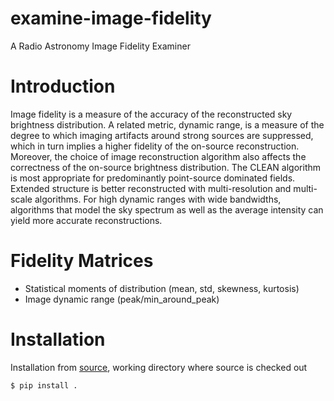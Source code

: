 # examine-image-fidelity
A Radio Astronomy Image Fidelity Examiner

# Introduction
Image fidelity is a measure of the accuracy of the reconstructed sky brightness distribution. A related metric, dynamic range, is a measure of the degree to which imaging artifacts around strong sources are suppressed, which in turn implies a higher fidelity of the on-source reconstruction. Moreover, the choice of image reconstruction algorithm also affects the correctness of the on-source brightness distribution. The CLEAN algorithm is most appropriate for predominantly point-source dominated fields. Extended structure is better reconstructed with multi-resolution and multi-scale algorithms. For high dynamic ranges with wide bandwidths, algorithms that model the sky spectrum as well as the average intensity can yield more accurate reconstructions.

# Fidelity Matrices
- Statistical moments of distribution (mean, std, skewness, kurtosis)
- Image dynamic range (peak/min_around_peak)

# Installation
Installation from [source](https://github.com/Athanaseus/examine-image-fidelity),
working directory where source is checked out
```
$ pip install .
```

